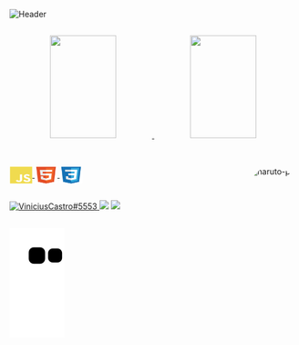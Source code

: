 ![Header](https://im.ge/i/F5miEp)

##

<div align="center">
  <a href="https://github.com/viniciuscastrodev">
  <img height="180em" img width="48%" src="https://github-readme-stats.vercel.app/api?username=viniciuscastrodev&show_icons=true&theme=codeSTACKr&include_all_commits=true&count_private=true"/>
  <img height="180em" img width="48%" src="https://github-readme-stats.vercel.app/api/top-langs/?username=viniciuscastrodev&layout=compact&langs_count=7&theme=codeSTACKr"/>
</div>

##

<div style="display: inline_block"><br>
  <img align="center" alt="Rafa-Js" height="30" width="40" src="https://raw.githubusercontent.com/devicons/devicon/master/icons/javascript/javascript-plain.svg">
  <img align="center" alt="Rafa-HTML" height="30" width="40" src="https://raw.githubusercontent.com/devicons/devicon/master/icons/html5/html5-original.svg">
  <img align="center" alt="Rafa-CSS" height="30" width="40" src="https://raw.githubusercontent.com/devicons/devicon/master/icons/css3/css3-original.svg">
  <img align="right" alt="naruto-pic" height="150" style="border-radius:50px;" src="https://i.im.ge/2022/07/21/FdvarG.th.jpg">
</div>

##

<div> 
 <img src="https://img.shields.io/badge/Discord-7289DA?style=for-the-badge&logo=discord&logoColor=white" target="_blank" title="ViniciusCastro#5553">
  <a href = "mailto:viniciuscastro27.work@gmail.com"><img src="https://img.shields.io/badge/-Gmail-%23333?style=for-the-badge&logo=gmail&logoColor=white" target="_blank"></a>
  <a href="https://www.linkedin.com/in/viniciuscastro27" target="_blank"><img src="https://img.shields.io/badge/-LinkedIn-%230077B5?style=for-the-badge&logo=linkedin&logoColor=white" target="_blank"></a>
  
##

![Snake animation](https://github.com/viniciuscastrodev/viniciuscastrodev/blob/output/github-contribution-grid-snake.svg)

